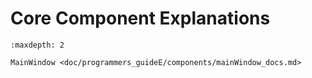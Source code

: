 # Core Component Explanations

```{toctree}
:maxdepth: 2

MainWindow <doc/programmers_guideE/components/mainWindow_docs.md>
```